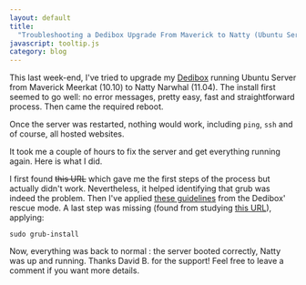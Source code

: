 ```yaml
---
layout: default
title:
  "Troubleshooting a Dedibox Upgrade From Maverick to Natty (Ubuntu Server)"
javascript: tooltip.js
category: blog
---
```


This last week-end, I've tried to upgrade my [Dedibox][1] running Ubuntu Server
from Maverick Meerkat (10.10) to Natty Narwhal (11.04). The install first seemed
to go well: no error messages, pretty easy, fast and straightforward process.
Then came the required reboot.

Once the server was restarted, nothing would work, including `ping`, `ssh` and
of course, all hosted websites.

It took me a couple of hours to fix the server and get everything running again.
Here is what I did.

I first found ~~this URL~~ which gave me the first steps of the process but
actually didn't work. Nevertheless, it helped identifying that grub was indeed
the problem. Then I've applied [these guidelines][help-2] from the Dedibox'
rescue mode. A last step was missing (found from studying [this URL][help-3]),
applying:

    sudo grub-install

Now, everything was back to normal : the server booted correctly, Natty was up
and running. Thanks David B. for the support! Feel free to leave a comment if
you want more details.

[help-1]:
  http://eyes.neuneuil.com/index.php/2010/01/31/187-dedibox-ne-boote-plus-suite-a-upgrade-kernel
[help-2]: https://help.ubuntu.com/community/Grub2#ChRoot
[help-3]: http://forum.ubuntu-fr.org/viewtopic.php?id=444506
[1]: https://www.online.net/
